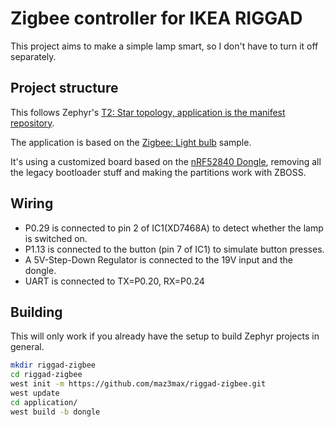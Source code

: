# Zigbee controller for IKEA RIGGAD

This project aims to make a simple lamp smart, so I don't have to turn it off separately.

## Project structure

This follows Zephyr's [T2: Star topology, application is the manifest repository](https://docs.zephyrproject.org/3.1.0/develop/west/workspaces.html?highlight=topology#t2-star-topology-application-is-the-manifest-repository).

The application is based on the [Zigbee: Light bulb](https://developer.nordicsemi.com/nRF_Connect_SDK/doc/2.2.0/nrf/samples/zigbee/light_bulb/README.html) sample.

It's using a customized board based on the [nRF52840 Dongle](https://docs.zephyrproject.org/3.1.0/boards/arm/nrf52840dongle_nrf52840/doc/index.html), removing all the legacy bootloader stuff and making the partitions work with ZBOSS.

## Wiring
* P0.29 is connected to pin 2 of IC1(XD7468A) to detect whether the lamp is switched on.
* P1.13 is connected to the button (pin 7 of IC1) to simulate button presses.
* A 5V-Step-Down Regulator is connected to the 19V input and the dongle.
* UART is connected to TX=P0.20, RX=P0.24

## Building

This will only work if you already have the setup to build Zephyr projects in general.

```bash
mkdir riggad-zigbee
cd riggad-zigbee
west init -m https://github.com/maz3max/riggad-zigbee.git
west update
cd application/
west build -b dongle
```
